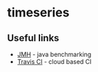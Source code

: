 # timeseries


Useful links
------------

* [JMH](http://openjdk.java.net/projects/code-tools/jmh/) - java benchmarking
* [Travis CI](http://docs.travis-ci.com/user/languages/java/) - cloud based CI